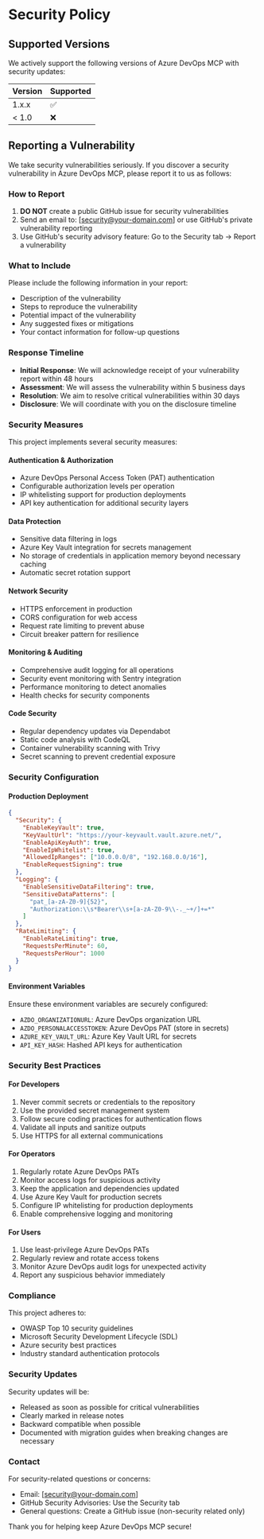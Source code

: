 # Security Policy

## Supported Versions

We actively support the following versions of Azure DevOps MCP with security updates:

| Version | Supported          |
| ------- | ------------------ |
| 1.x.x   | :white_check_mark: |
| < 1.0   | :x:                |

## Reporting a Vulnerability

We take security vulnerabilities seriously. If you discover a security vulnerability in Azure DevOps MCP, please report it to us as follows:

### How to Report

1. **DO NOT** create a public GitHub issue for security vulnerabilities
2. Send an email to: [security@your-domain.com] or use GitHub's private vulnerability reporting
3. Use GitHub's security advisory feature: Go to the Security tab → Report a vulnerability

### What to Include

Please include the following information in your report:

- Description of the vulnerability
- Steps to reproduce the vulnerability
- Potential impact of the vulnerability
- Any suggested fixes or mitigations
- Your contact information for follow-up questions

### Response Timeline

- **Initial Response**: We will acknowledge receipt of your vulnerability report within 48 hours
- **Assessment**: We will assess the vulnerability within 5 business days
- **Resolution**: We aim to resolve critical vulnerabilities within 30 days
- **Disclosure**: We will coordinate with you on the disclosure timeline

### Security Measures

This project implements several security measures:

#### Authentication & Authorization
- Azure DevOps Personal Access Token (PAT) authentication
- Configurable authorization levels per operation
- IP whitelisting support for production deployments
- API key authentication for additional security layers

#### Data Protection
- Sensitive data filtering in logs
- Azure Key Vault integration for secrets management
- No storage of credentials in application memory beyond necessary caching
- Automatic secret rotation support

#### Network Security
- HTTPS enforcement in production
- CORS configuration for web access
- Request rate limiting to prevent abuse
- Circuit breaker pattern for resilience

#### Monitoring & Auditing
- Comprehensive audit logging for all operations
- Security event monitoring with Sentry integration
- Performance monitoring to detect anomalies
- Health checks for security components

#### Code Security
- Regular dependency updates via Dependabot
- Static code analysis with CodeQL
- Container vulnerability scanning with Trivy
- Secret scanning to prevent credential exposure

### Security Configuration

#### Production Deployment
```json
{
  "Security": {
    "EnableKeyVault": true,
    "KeyVaultUrl": "https://your-keyvault.vault.azure.net/",
    "EnableApiKeyAuth": true,
    "EnableIpWhitelist": true,
    "AllowedIpRanges": ["10.0.0.0/8", "192.168.0.0/16"],
    "EnableRequestSigning": true
  },
  "Logging": {
    "EnableSensitiveDataFiltering": true,
    "SensitiveDataPatterns": [
      "pat_[a-zA-Z0-9]{52}",
      "Authorization:\\s*Bearer\\s+[a-zA-Z0-9\\-._~+/]+=*"
    ]
  },
  "RateLimiting": {
    "EnableRateLimiting": true,
    "RequestsPerMinute": 60,
    "RequestsPerHour": 1000
  }
}
```

#### Environment Variables
Ensure these environment variables are securely configured:

- `AZDO_ORGANIZATIONURL`: Azure DevOps organization URL
- `AZDO_PERSONALACCESSTOKEN`: Azure DevOps PAT (store in secrets)
- `AZURE_KEY_VAULT_URL`: Azure Key Vault URL for secrets
- `API_KEY_HASH`: Hashed API keys for authentication

### Security Best Practices

#### For Developers
1. Never commit secrets or credentials to the repository
2. Use the provided secret management system
3. Follow secure coding practices for authentication flows
4. Validate all inputs and sanitize outputs
5. Use HTTPS for all external communications

#### For Operators
1. Regularly rotate Azure DevOps PATs
2. Monitor access logs for suspicious activity
3. Keep the application and dependencies updated
4. Use Azure Key Vault for production secrets
5. Configure IP whitelisting for production deployments
6. Enable comprehensive logging and monitoring

#### For Users
1. Use least-privilege Azure DevOps PATs
2. Regularly review and rotate access tokens
3. Monitor Azure DevOps audit logs for unexpected activity
4. Report any suspicious behavior immediately

### Compliance

This project adheres to:
- OWASP Top 10 security guidelines
- Microsoft Security Development Lifecycle (SDL)
- Azure security best practices
- Industry standard authentication protocols

### Security Updates

Security updates will be:
- Released as soon as possible for critical vulnerabilities
- Clearly marked in release notes
- Backward compatible when possible
- Documented with migration guides when breaking changes are necessary

### Contact

For security-related questions or concerns:
- Email: [security@your-domain.com]
- GitHub Security Advisories: Use the Security tab
- General questions: Create a GitHub issue (non-security related only)

Thank you for helping keep Azure DevOps MCP secure!
